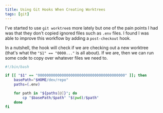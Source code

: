 ```yaml
---
title: Using Git Hooks When Creating Worktrees
tags: [git]
---
```


I've started to use `git worktree`s more lately but one of the pain points
I had was that they don't copied ignored files such as `.env` files. I
found I was able to improve this workflow by adding a `post-checkout` hook.

In a nutshell, the hook will check if we are checking out a new worktree
(that's what the `"$1" == "0000..."` is all about). If we are, then we can
run some code to copy over whatever files we need to.

```bash showLineNumbers .git/hooks/post-checkout
#!/bin/bash

if [[ "$1" == "0000000000000000000000000000000000000000" ]]; then
	basePath="$HOME/dev/repo"
	paths=(.env)

	for path in "${paths[@]}"; do
		cp "$basePath/$path" "$(pwd)/$path"
	done
fi
```
